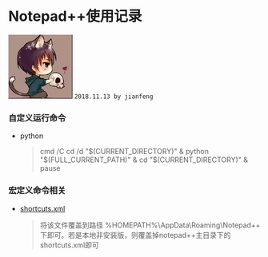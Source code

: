# **Notepad++使用记录**
![apaki](../../apaki.jpg)
`2018.11.13 by jianfeng`

### 自定义运行命令
- python
	> cmd /C cd /d "$(CURRENT_DIRECTORY)" & python "$(FULL_CURRENT_PATH)" & cd "$(CURRENT_DIRECTORY)" & pause


### 宏定义命令相关
- [shortcuts.xml](./shortcuts.xml)
	> 将该文件覆盖到路径  %HOMEPATH%\AppData\Roaming\Notepad++ 下即可。若是本地非安装版，则覆盖掉notepad++主目录下的shortcuts.xml即可